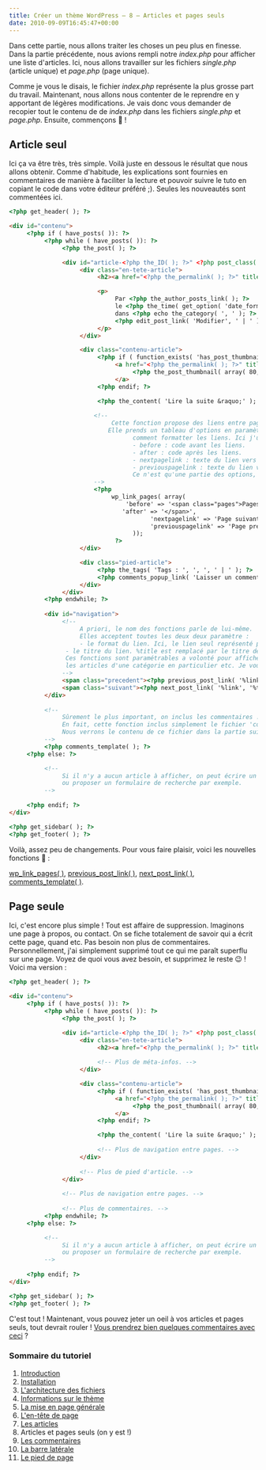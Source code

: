 ```yaml
---
title: Créer un thème WordPress – 8 – Articles et pages seuls
date: 2010-09-09T16:45:47+00:00
---
```


Dans cette partie, nous allons traiter les choses un peu plus en finesse. Dans la partie précédente, nous avions rempli notre _index.php_ pour afficher une liste d'articles. Ici, nous allons travailler sur les fichiers _single.php_ (article unique) et _page.php_ (page unique).

Comme je vous le disais, le fichier _index.php_ représente la plus grosse part du travail. Maintenant, nous allons nous contenter de le reprendre en y apportant de légères modifications. Je vais donc vous demander de recopier tout le contenu de de _index.php_ dans les fichiers _single.php_ et _page.php_. Ensuite, commençons 🙂 !

## Article seul

Ici ça va être très, très simple. Voilà juste en dessous le résultat que nous allons obtenir. Comme d'habitude, les explications sont fournies en commentaires de manière à faciliter la lecture et pouvoir suivre le tuto en copiant le code dans votre éditeur préféré ;). Seules les nouveautés sont commentées ici.

```html
<?php get_header( ); ?>

<div id="contenu">
     <?php if ( have_posts( )): ?>
          <?php while ( have_posts( )): ?>
               <?php the_post( ); ?>

               <div id="article-<?php the_ID( ); ?>" <?php post_class( ); ?>>
                    <div class="en-tete-article">
                         <h2><a href="<?php the_permalink( ); ?>" title="<?php the_title( ); ?>"><?php echo the_title( ); ?></a></h2>

                         <p>
                              Par <?php the_author_posts_link( ); ?>
                              le <?php the_time( get_option( 'date_format' )); ?>
                              dans <?php echo the_category( ', ' ); ?>
                              <?php edit_post_link( 'Modifier', ' | ' ); ?>
                         </p>
                    </div>

                    <div class="contenu-article">
                         <?php if ( function_exists( 'has_post_thumbnail' ) && has_post_thumbnail( )): ?>
                              <a href="<?php the_permalink( ); ?>" title="<?php the_title( ); ?>">
                                   <?php the_post_thumbnail( array( 80, 80 )); ?>
                              </a>
                         <?php endif; ?>

                         <?php the_content( 'Lire la suite &raquo;' ); ?>
						 
						<!--
						     Cette fonction propose des liens entre pages pour les articles paginés.
							Elle prends un tableau d'options en paramètre qui détermine
                                   comment formatter les liens. Ici j'utilise :
                                   - before : code avant les liens.
                                   - after : code après les liens.
                                   - nextpagelink : texte du lien vers la page suivante.
                                   - previouspagelink : texte du lien vers la page précédente.
                                   Ce n'est qu'une partie des options, parlez-en avec la doc !
						-->
						<?php
						     wp_link_pages( array(
							     'before' => '<span class="pages">Pages: ',
								'after' => '</span>',
                                        'nextpagelink' => 'Page suivante',
                                        'previouspagelink' => 'Page précédente'
                                   ));
                              ?>
                    </div>

                    <div class="pied-article">
                         <?php the_tags( 'Tags : ', ', ', ' | ' ); ?>
                         <?php comments_popup_link( 'Laisser un commentaire', '1 Commentaire', '% Commentaires' ) ?>
                    </div>
               </div>
          <?php endwhile; ?>
		  
          <div id="navigation">
               <!--
                    A priori, le nom des fonctions parle de lui-même.
                    Elles acceptent toutes les deux deux paramètre :
                    - le format du lien. Ici, le lien seul représenté par %link.
				- le titre du lien. %title est remplacé par le titre de l'article.
				Ces fonctions sont paramétrables a volonté pour afficher par exemple
				les articles d'une catégorie en particulier etc. Je vous laisse visiter la doc !
               -->
               <span class="precedent"><?php previous_post_link( '%link', '&laquo; %title' ); ?></span>
               <span class="suivant"><?php next_post_link( '%link', '%title &raquo;' ); ?></span>
          </div>
          
          <!--
               Sûrement le plus important, on inclus les commentaires !
               En fait, cette fonction inclus simplement le fichier 'comments.php'.
               Nous verrons le contenu de ce fichier dans la partie suivante.
          -->
          <?php comments_template( ); ?>
     <?php else: ?>

          <!--
               Si il n'y a aucun article à afficher, on peut écrire un petit message
               ou proposer un formulaire de recherche par exemple.
          -->
     
     <?php endif; ?>
</div>

<?php get_sidebar( ); ?>
<?php get_footer( ); ?>
```

Voilà, assez peu de changements. Pour vous faire plaisir, voici les nouvelles fonctions 🙂 :

[wp\_link\_pages( )](http://codex.wordpress.org/Function_Reference/wp_link_pages), [previous\_post\_link( )](http://codex.wordpress.org/Function_Reference/previous_post_link), [next\_post\_link( )](http://codex.wordpress.org/Function_Reference/next_post_link), [comments\_template( )](http://codex.wordpress.org/Function_Reference/comments_template).

## Page seule

Ici, c'est encore plus simple ! Tout est affaire de suppression. Imaginons une page à propos, ou contact. On se fiche totalement de savoir qui a écrit cette page, quand etc. Pas besoin non plus de commentaires. Personnellement, j'ai simplement supprimé tout ce qui me paraît superflu sur une page. Voyez de quoi vous avez besoin, et supprimez le reste 😉 ! Voici ma version :

```html
<?php get_header( ); ?>

<div id="contenu">
     <?php if ( have_posts( )): ?>
          <?php while ( have_posts( )): ?>
               <?php the_post( ); ?>

               <div id="article-<?php the_ID( ); ?>" <?php post_class( ); ?>>
                    <div class="en-tete-article">
                         <h2><a href="<?php the_permalink( ); ?>" title="<?php the_title( ); ?>"><?php echo the_title( ); ?></a></h2>
                         
                         <!-- Plus de méta-infos. -->
                    </div>

                    <div class="contenu-article">
                         <?php if ( function_exists( 'has_post_thumbnail' ) && has_post_thumbnail( )): ?>
                              <a href="<?php the_permalink( ); ?>" title="<?php the_title( ); ?>">
                                   <?php the_post_thumbnail( array( 80, 80 )); ?>
                              </a>
                         <?php endif; ?>

                         <?php the_content( 'Lire la suite &raquo;' ); ?>
                         
                         <!-- Plus de navigation entre pages. -->
                    </div>
                    
                    <!-- Plus de pied d'article. -->
               </div>
               
               <!-- Plus de navigation entre pages. -->
               
               <!-- Plus de commentaires. -->
          <?php endwhile; ?>
     <?php else: ?>

          <!--
               Si il n'y a aucun article à afficher, on peut écrire un petit message
               ou proposer un formulaire de recherche par exemple.
          -->
     
     <?php endif; ?>
</div>

<?php get_sidebar( ); ?>
<?php get_footer( ); ?>
```

C'est tout ! Maintenant, vous pouvez jeter un oeil à vos articles et pages seuls, tout devrait rouler ! [Vous prendrez bien quelques commentaires avec ceci](/archives/creer-un-theme-wordpress-9-les-commentaires) ?

### Sommaire du tutoriel

1.  [Introduction](/archives/creer-un-theme-wordpress-1-introduction)
2.  [Installation](/archives/creer-un-theme-wordpress-2-installation)
3.  [L'architecture des fichiers](/archives/creer-un-theme-wordpress-3-larchitecture-des-fichiers)
4.  [Informations sur le thème](/archives/creer-un-theme-wordpress-4-informations-sur-le-theme)
5.  [La mise en page générale](/archives/creer-un-theme-wordpress-5-la-mise-en-page-generale)
6.  [L'en-tête de page](/archives/creer-un-theme-wordpress-6-len-tete-de-page)
7.  [Les articles](/archives/creer-un-theme-wordpress-7-les-articles)
8.  Articles et pages seuls (on y est !)
9.  [Les commentaires](/archives/creer-un-theme-wordpress-9-les-commentaires)
10.  [La barre latérale](/archives/creer-un-theme-wordpress-10-la-barre-laterale)
11.  [Le pied de page](/archives/creer-un-theme-wordpress-11-le-pied-de-page)